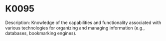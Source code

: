 # K0095
Description: Knowledge of the capabilities and functionality associated with various technologies for organizing and managing information (e.g., databases, bookmarking engines).
